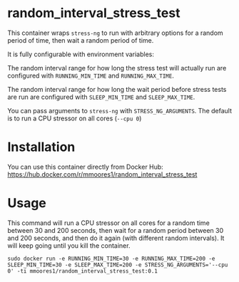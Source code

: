 # random_interval_stress_test

This container wraps `stress-ng` to run with arbitrary options for a random period of time, then wait a random period of time.

It is fully configurable with environment variables:

The random interval range for how long the stress test will actually run are configured with `RUNNING_MIN_TIME` and `RUNNING_MAX_TIME`.

The random interval range for how long the wait period before stress tests are run are configured with `SLEEP_MIN_TIME` and `SLEEP_MAX_TIME`.

You can pass arguments to `stress-ng` with `STRESS_NG_ARGUMENTS`.  The default is to run a CPU stressor on all cores (`--cpu 0`)

# Installation

You can use this container directly from Docker Hub: https://hub.docker.com/r/mmoores1/random_interval_stress_test

# Usage

This command will run a CPU stressor on all cores for a random time between 30 and 200 seconds, then wait for a random period between 30 and 200 seconds, and then do it again (with different random intervals).  It will keep going until you kill the container.

`sudo docker run -e RUNNING_MIN_TIME=30 -e RUNNING_MAX_TIME=200 -e SLEEP_MIN_TIME=30 -e SLEEP_MAX_TIME=200 -e STRESS_NG_ARGUMENTS='--cpu 0' -ti mmoores1/random_interval_stress_test:0.1`

